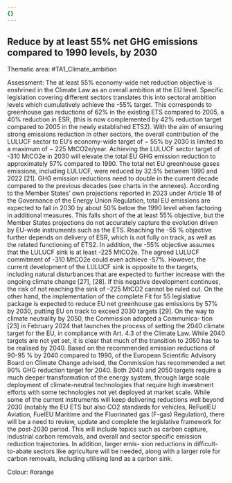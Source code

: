 ```yaml
---
{}
---
```

## Reduce by at least 55% net GHG emissions compared to 1990 levels, by 2030

Thematic area: #TA1_Climate_ambition

Assessment: The at least 55% economy-wide net reduction objective is enshrined in the Climate Law as an overall ambition at the EU level. Specific legislation covering different sectors translates this into sectoral ambition levels which cumulatively achieve the -55% target. This corresponds to greenhouse gas reductions of 62% in the existing ETS compared to 2005, a 40% reduction in ESR, (this is now complemented by 42% reduction target compared to 2005 in the newly established ETS2). With the aim of ensuring strong emissions reduction in other sectors, the overall contribution of the LULUCF sector to EU’s economy-wide target of − 55% by 2030 is limited to a maximum of − 225 MtCO2e/year. Achieving the LULUCF sector target of -310 MtCO2e in 2030 will elevate the total EU GHG emission reduction to approximately 57% compared to 1990. The total net EU greenhouse gases emissions, including LULUCF, were reduced by 32.5% between 1990 and 2022 [21]. GHG emission reductions need to double in the current decade compared to the previous decades (see charts in the annexes).
According to the Member States’ own projections reported in 2023 under Article 18 of the Governance of the Energy Union Regulation, total EU emissions are expected to fall in 2030 by about 50% below the 1990 level when factoring in additional measures. This falls short of the at least 55% objective, but the Member States projections do not accurately capture the evolution driven by EU-wide instruments such as the ETS.
Reaching the -55 % objective further depends on delivery of ESR, which is not fully on track, as well as the related functioning of ETS2. In addition, the -55% objective assumes that the LULUCF sink is at least -225 MtCO2e. The agreed LULUCF commitment of -310 MtCO2e could even achieve -57%. However, the current development of the LULUCF sink is opposite to the targets, including natural disturbances that are expected to further increase with the ongoing climate change [27], [28]. If this negative development continues, the risk of not reaching the sink of –225 MtCO2 cannot be ruled out.
On the other hand, the implementation of the complete Fit for 55 legislative package is expected to reduce EU net greenhouse gas emissions by 57% by 2030, putting EU on track to exceed 2030 targets [29].
On the way to climate neutrality by 2050, the Commission adopted a Communica- tion [23] in February 2024 that launches the process of setting the 2040 climate target for the EU, in compliance with Art. 4.3 of the Climate Law. While 2040 targets are not yet set, it is clear that much of the transition to 2050 has to be realised
by 2040. Based on the recommended emission reductions of 90-95 % by 2040 compared to 1990, of the European Scientific Advisory Board on Climate Change advised, the Commission has recommended a net 90% GHG reduction target for 2040.
Both 2040 and 2050 targets require a much deeper transformation of the energy system, through large scale deployment of climate-neutral technologies that require high investment efforts with some technologies not yet deployed at market scale. While some of the current instruments will keep delivering reductions well beyond 2030 (notably the EU ETS but also CO2 standards for vehicles, ReFuelEU Aviation, FuelEU Maritime and the Fluorinated gas (F-gas) Regulation), there will be a need
to review, update and complete the legislative framework for the post-2030 period. This will include topics such as carbon capture, industrial carbon removals, and overall and sector specific emission reduction trajectories. In addition, larger emis- sion reductions in difficult-to-abate sectors like agriculture will be needed, along with a larger role for carbon removals, including utilising land as a carbon sink.

Colour: #orange